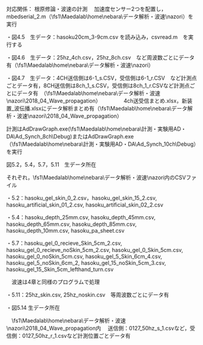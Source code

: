 対応関係：
根原修論・波速の計測
　加速度センサー2つを配置し，mbedserial_2.m（\\fs1\Maedalab\home\nebara\データ解析・波速\nazori）を実行

・図4.5　生データ：hasoku20cm_3-9cm.csv を読み込み，csvread.m　を実行する

・図4.6　生データ：25hz_4ch.csv，25hz_8ch.csv　など周波数ごとにデータ有（\\fs1\Maedalab\home\nebara\データ解析・波速\nazori）

・図4.7　生データ：4CH送信側は6-1_s.CSV，受信側は6-1_r.CSV　など計測点ごとデータ有，8CH送信側は8ch_1_s.CSV，受信側は8ch_1_r.CSVなど計測点ごとにデータ有　（\\fs1\Maedalab\home\nebara\データ解析・波速\nazori\2018_04_Wave_propagation）
　　　　4ch送受信まとめ.xlsx，新装置_波伝播.xlsxにデータ解析まとめ有（\\fs1\Maedalab\home\nebara\データ解析・波速\nazori\2018_04_Wave_propagation）

計測はAdDrawGraph.exe(\\fs1\Maedalab\home\nebara\計測・実験用AD・DA\Ad_Synch_8ch\Debug)またはAdDrawGraph.exe（\\fs1\Maedalab\home\nebara\計測・実験用AD・DA\Ad_Synch_10ch\Debug）を実行


図5.2，5.4，5.7，5.11　生データ所在

それぞれ，\\fs1\Maedalab\home\nebara\データ解析・波速\nazori内のCSVファイル

・5.2：hasoku_gel_skin_0_2.csv，hasoku_gel_skin_15_2.csv, hasoku_artificial_skin_01_2.csv, hasoku_artificial_skin_02_2.csv

・5.4：hasoku_depth_25mm.csv, hasoku_depth_45mm.csv, hasoku_depth_65mm.csv, hasoku_depth_85mm.csv, hasoku_depth_10mm.csv, hasoku_pa_sheet.csv

・5.7：hasoku_gel_0_recieve_Skin_5cm_2.csv, hasoku_gel_0_recieve_noSkin_5cm_2.csv, hasoku_gel_0_Skin_5cm.csv, hasoku_gel_0_noSkin_5cm.csv, hasoku_gel_5_Skin_6cm_4.csv, hasoku_gel_5_noSkin_6cm_2, hasoku_gel_15_noSkin_5cm_3.csv, hasoku_gel_15_Skin_5cm_lefthand_turn.csv

　波速は4章と同様のプログラムで処理

・5.11：25hz_skin.csv, 25hz_noskin.csv　等周波数ごとにデータ有
　


・図5.14 生データ所在

　\\fs1\Maedalab\home\nebara\データ解析・波速\nazori\2018_04_Wave_propagation内
　送信側：0127_50hz_s_1.csvなど，受信側：0127_50hz_r_1.csvなど計測位置ごとデータ有
